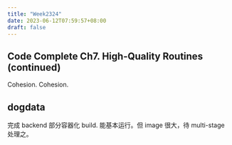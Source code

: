 ```yaml
---
title: "Week2324"
date: 2023-06-12T07:59:57+08:00
draft: false
---
```


## Code Complete Ch7. High-Quality Routines (continued)

Cohesion. Cohesion.

## dogdata

完成 backend 部分容器化 build. 能基本运行。但 image 很大，待 multi-stage 处理之。
